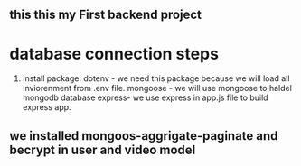 ## this this my First backend project


# database connection steps
 1. install package:
 dotenv - we need this package because we will load all inviorenment from .env file.
 mongoose - we will use mongoose to haldel mongodb database
 express- we use express in app.js file to build express app.




 ## we installed mongoos-aggrigate-paginate  and becrypt in user and video model